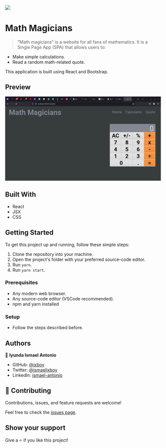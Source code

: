 ![](https://img.shields.io/badge/Microverse-blueviolet)

# Math Magicians

> "Math magicians" is a website for all fans of mathematics. It is a Single Page App (SPA) that allows users to:

- Make simple calculations.
- Read a random math-related quote.

This application is built using React and Bootstrap.

## Preview

![screenshot](./src/screenshot.png)

## Built With

- React
- JSX
- CSS

## Getting Started

To get this project up and running, follow these simple steps:

1. Clone the repository into your machine.
2. Open the project's folder with your preferred source-code editor.
3. Run `yarn`.
4. Run `yarn start`.

### Prerequisites

- Any modern web browser.
- Any source-code editor (VSCode recommended).
- npm and yarn installed

### Setup

- Follow the steps described before.


## Authors

👤 **Iyunda Ismael Antonio**

- GitHub: [@ixboy](https://github.com/ixboy)
- Twitter: [@ismaelixboy](https://twitter.com/ismaelixboy)
- LinkedIn: [ismael-antonio](https://www.linkedin.com/in/ismaelantonio/)




## 🤝 Contributing

Contributions, issues, and feature requests are welcome!

Feel free to check the [issues page](https://github.com/ixboy/Math_Magicians/issues).

## Show your support

Give a ⭐️ if you like this project!
